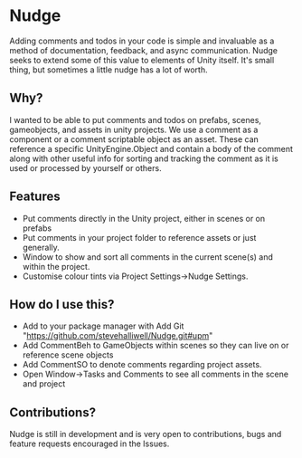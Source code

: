 # Nudge
Adding comments and todos in your code is simple and invaluable as a method of documentation, feedback, and async communication. Nudge seeks to extend some of this value to elements of Unity itself. It's small thing, but sometimes a little nudge has a lot of worth.

## Why?
I wanted to be able to put comments and todos on prefabs, scenes, gameobjects, and assets in unity projects. We use a comment as a component or a comment scriptable object as an asset. These can reference a specific UnityEngine.Object and contain a body of the comment along with other useful info for sorting and tracking the comment as it is used or processed by yourself or others.

## Features
- Put comments directly in the Unity project, either in scenes or on prefabs
- Put comments in your project folder to reference assets or just generally. 
- Window to show and sort all comments in the current scene(s) and within the project.
- Customise colour tints via Project Settings->Nudge Settings.

How do I use this?
---
- Add to your package manager with Add Git "https://github.com/stevehalliwell/Nudge.git#upm"
- Add CommentBeh to GameObjects within scenes so they can live on or reference scene objects
- Add CommentSO to denote comments regarding project assets.
- Open Window->Tasks and Comments to see all comments in the scene and project

Contributions?
---
Nudge is still in development and is very open to contributions, bugs and feature requests encouraged in the Issues.
